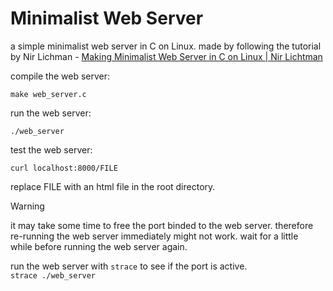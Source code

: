 # Minimalist Web Server
a simple minimalist web server in C on Linux. made by following the tutorial  
by Nir Lichman - [Making Minimalist Web Server in C on Linux | Nir Lichtman](https://www.youtube.com/watch?v=2HrYIl6GpYg)
  
compile the web server:
```
make web_server.c
```
run the web server:
```
./web_server
```
test the web server:
```
curl localhost:8000/FILE
```
replace FILE with an html file in the root directory.  
  
>[!WARNING]
>it may take some time to free the port binded to the web server. therefore  
>re-running the web server immediately might not work. wait for a little  
>while before running the web server again.
>
>run the web server with `strace` to see if the port is active.  
>`strace ./web_server`
